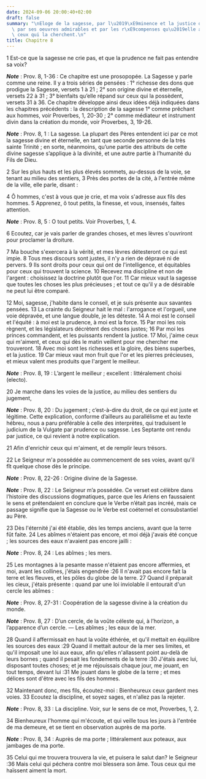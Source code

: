 ```yaml
---
date: 2024-09-06 20:00:40+02:00
draft: false
summary: "\nEloge de la sagesse, par l\u2019\xE9minence et la justice de ses maximes,\
  \ par ses oeuvres admirables et par les r\xE9compenses qu\u2019elle accorde \xE0\
  \ ceux qui la cherchent.\n"
title: Chapitre 8
---
```





1 Est-ce que la sagesse ne crie pas, et que la prudence ne fait pas entendre sa voix?

***Note*** :  Prov. 8, 1-36 : Ce chapitre est une prosopopée. La Sagesse y parle comme une reine. Il y a trois séries de pensées : 1° richesse des dons que prodigue la Sagesse, versets 1 à 21 ; 2° son origine divine et éternelle, versets 22 à 31 ; 3° bienfaits qu’elle répand sur ceux qui la possèdent, versets 31 à 36. Ce chapitre développe ainsi deux idées déjà indiquées dans les chapitres précédents : la description de la sagesse 1° comme prêchant aux hommes, voir Proverbes, 1, 20-30 ; 2° comme médiateur et instrument divin dans la création du monde, voir Proverbes, 3, 19-26.

***Note*** :  Prov. 8, 1 : La sagesse. La plupart des Pères entendent ici par ce mot la sagesse divine et éternelle, en tant que seconde personne de la très sainte Trinité ; en sorte, néanmoins, qu’une partie des attributs de cette divine sagesse s’applique à la divinité, et une autre partie à l’humanité du Fils de Dieu.

2 Sur les plus hauts et les plus élevés sommets, au-dessus de la voie, se tenant au milieu des sentiers, 3 Près des portes de la cité, à l'entrée même de la ville, elle parle, disant :


4 Ô hommes, c'est à vous que je crie, et ma voix s'adresse aux fils des hommes. 5 Apprenez, ô tout petits, la finesse, et vous, insensés, faites attention.

***Note*** :  Prov. 8, 5 : O tout petits. Voir Proverbes, 1, 4.

6 Ecoutez, car je vais parler de grandes choses, et mes lèvres s'ouvriront pour proclamer la droiture.


7 Ma bouche s'exercera à la vérité, et mes lèvres détesteront ce qui est impie. 8 Tous mes discours sont justes, il n'y a rien de dépravé ni de pervers. 9 Ils sont droits pour ceux qui ont de l'intelligence, et équitables pour ceux qui trouvent la science. 10 Recevez ma discipline et non de l'argent : choisissez la doctrine plutôt que l'or. 11 Car mieux vaut la sagesse que toutes les choses les plus précieuses ; et tout ce qu'il y a de désirable ne peut lui être comparé.


12 Moi, sagesse, j'habite dans le conseil, et je suis présente aux savantes pensées. 13 La crainte du Seigneur hait le mal : l'arrogance et l'orgueil, une voie dépravée, et une langue double, je les déteste. 14 A moi est le conseil et l'équité : à moi est la prudence, à moi est la force. 15 Par moi les rois règnent, et les législateurs décrètent des choses justes; 16 Par moi les princes commandent, et les puissants rendent la justice. 17 Moi, j'aime ceux qui m'aiment, et ceux qui dès le matin veillent pour me chercher me trouveront. 18 Avec moi sont les richesses et la gloire, des biens superbes, et la justice. 19 Car mieux vaut mon fruit que l'or et les pierres précieuses, et mieux valent mes produits que l'argent le meilleur.

***Note*** :  Prov. 8, 19 : L’argent le meilleur ; excellent : littéralement choisi (electo).

20 Je marche dans les voies de la justice, au milieu des sentiers du jugement,

***Note*** :  Prov. 8, 20 : Du jugement ; c’est-à-dire du droit, de ce qui est juste et légitime. Cette explication, conforme d’ailleurs au parallélisme et au texte hébreu, nous a paru préférable à celle des interprètes, qui traduisent le judicium de la Vulgate par prudence ou sagesse. Les Septante ont rendu par justice, ce qui revient à notre explication.

21 Afin d'enrichir ceux qui m'aiment, et de remplir leurs trésors.


22 Le Seigneur m'a possédée au commencement de ses voies, avant qu'il fît quelque chose dès le principe.

***Note*** :  Prov. 8, 22-26 : Origine divine de la Sagesse.

***Note*** :  Prov. 8, 22 : Le Seigneur m’a possédée. Ce verset est célèbre dans l’histoire des discussions dogmatiques, parce que les Ariens en faussaient le sens et prétendaient en conclure que le Verbe n’était pas incréé, mais ce passage signifie que la Sagesse ou le Verbe est coéternel et consubstantiel au Père.

23 Dès l'éternité j'ai été établie, dès les temps anciens, avant que la terre fût faite. 24 Les abîmes n'étaient pas encore, et moi déjà j'avais été conçue ; les sources des eaux n'avaient pas encore jailli :

***Note*** :  Prov. 8, 24 : Les abîmes ; les mers.

25 Les montagnes à la pesante masse n'étaient pas encore affermies, et moi, avant les collines, j'étais engendrée :26 Il n'avait pas encore fait la terre et les fleuves, et les pôles du globe de la terre. 27 Quand il préparait les cieux, j'étais présente : quand par une loi inviolable il entourait d'un cercle les abîmes :

***Note*** :  Prov. 8, 27-31 : Coopération de la sagesse divine à la création du monde.

***Note*** :  Prov. 8, 27 : D’un cercle, de la voûte céleste qui, à l’horizon, a l’apparence d’un cercle. ― Les abîmes ; les eaux de la mer.

28 Quand il affermissait en haut la voûte éthérée, et qu'il mettait en équilibre les sources des eaux :29 Quand il mettait autour de la mer ses limites, et qu'il imposait une loi aux eaux, afin qu'elles n'allassent point au-delà de leurs bornes ; quand il pesait les fondements de la terre :30 J'étais avec lui, disposant toutes choses; et je me réjouissais chaque jour, me jouant, en tout temps, devant lui :31 Me jouant dans le globe de la terre ; et mes délices sont d'être avec les fils des hommes.


32 Maintenant donc, mes fils, écoutez-moi : Bienheureux ceux gardent mes voies. 33 Ecoutez la discipline, et soyez sages, et n'allez pas la rejeter.

***Note*** :  Prov. 8, 33 : La discipline. Voir, sur le sens de ce mot, Proverbes, 1, 2.

34 Bienheureux l'homme qui m'écoute, et qui veille tous les jours à l'entrée de ma demeure, et se tient en observation auprès de ma porte.

***Note*** :  Prov. 8, 34 : Auprès de ma porte ; littéralement aux poteaux, aux jambages de ma porte.

35 Celui qui me trouvera trouvera la vie, et puisera le salut dan? le Seigneur :36 Mais celui qui péchera contre moi blessera son âme. Tous ceux qui me haïssent aiment la mort.

